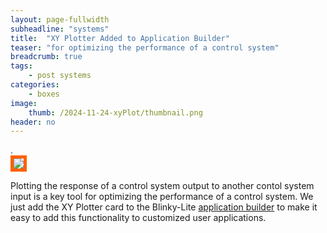 ```yaml
---
layout: page-fullwidth
subheadline: "systems"
title:  "XY Plotter Added to Application Builder"
teaser: "for optimizing the performance of a control system"
breadcrumb: true
tags:
    - post systems
categories:
    - boxes
image:
    thumb: /2024-11-24-xyPlot/thumbnail.png
header: no
---
```

<div class="row t30">
    <div class="medium-3 columns"><span style="color: #083357;">.</span></div>
    <div class="medium-6 columns">
        <a href="{{ site.urlimg }}/2024-11-24-xyPlot/xyPlot.png"><img style="border: 5px solid #ff6100;" src="{{ site.urlimg }}/2024-11-24-xyPlot/xyPlot.png" ></a>
    </div>
    <div class="medium-3 columns"></div>
</div>

Plotting the response of a control system output to another contol system input is a key tool for optimizing the performance of a control system. We just add the XY Plotter card to the Blinky-Lite [application builder](https://www.blinky-lite.org/boxes/appbuilder/) to make it easy to add this functionality to customized user applications.  